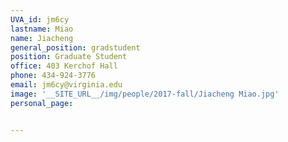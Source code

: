 ```yaml
---
UVA_id: jm6cy
lastname: Miao
name: Jiacheng
general_position: gradstudent
position: Graduate Student
office: 403 Kerchof Hall
phone: 434-924-3776
email: jm6cy@virginia.edu
image: '__SITE_URL__/img/people/2017-fall/Jiacheng Miao.jpg'
personal_page:


---
```

